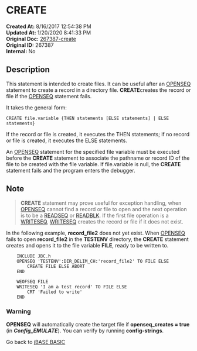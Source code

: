 # CREATE

**Created At:** 8/16/2017 12:54:38 PM  
**Updated At:** 1/20/2020 8:41:33 PM  
**Original Doc:** [267387-create](https://docs.jbase.com/36868-jbase-basic/267387-create)  
**Original ID:** 267387  
**Internal:** No  

## Description

This statement is intended to create files. It can be useful after an [OPENSEQ](./../openseq) statement to create a record in a directory file. **CREATE**creates the record or file if the [OPENSEQ](./../openseq) statement fails.

It takes the general form:

```
CREATE file.variable {THEN statements [ELSE statements] | ELSE statements}
```

If the record or file is created, it executes the THEN statements; if no record or file is created, it executes the ELSE statements.

An [OPENSEQ](./../openseq) statement for the specified file variable must be executed before the **CREATE** statement to associate the pathname or record ID of the file to be created with the file variable. If file.variable is null, the **CREATE** statement fails and the program enters the debugger.

## Note

> **CREATE** statement may prove useful for exception handling, when [OPENSEQ](./../openseq) cannot find a record or file to open and the next operation is to be a [READSEQ](./../readseq) or [READBLK](./../readblk). If the first file operation is a [WRITESEQ](./../writeseq), [WRITESEQ](./../writeseq) creates the record or file if it does not exist.

In the following example, **record\_file2** does not yet exist. When [OPENSEQ](./../openseq) fails to open **record\_file2** in the **TESTENV** directory, the **CREATE** statement creates and opens it to the file variable **FILE**, ready to be written to.

```
    INCLUDE JBC.h
    OPENSEQ 'TESTENV':DIR_DELIM_CH:'record_file2' TO FILE ELSE
        CREATE FILE ELSE ABORT
    END

    WEOFSEQ FILE
    WRITESEQ 'I am a test record' TO FILE ELSE
        CRT 'Failed to write'
    END
```

### Warning

**OPENSEQ** will automatically create the target file if **openseq\_creates = true** (in ***Config\_EMULATE***).
You can verify by running **config-strings**.

Go back to [jBASE BASIC](./../README.md)
